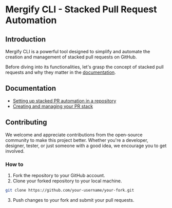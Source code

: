 # Mergify CLI - Stacked Pull Request Automation

## Introduction

Mergify CLI is a powerful tool designed to simplify and automate the creation and management of stacked pull requests on GitHub. 

Before diving into its functionalities, let's grasp the concept of stacked pull requests and why they matter in the [documentation](https://docs.mergify.com/stacked_prs/#understanding-stacked-pull-requests).

## Documentation

- [Setting up stacked PR automation in a repository](https://docs.mergify.com/stacks/#setting-up-mergify-cli)
- [Creating and managing your PR stack](https://docs.mergify.com/stacks/#creating-stacked-pull-requests)

## Contributing

We welcome and appreciate contributions from the open-source community to make this project better. Whether you're a developer, designer, tester, or just someone with a good idea, we encourage you to get involved.

### How to

1. Fork the repository to your GitHub account.
2. Clone your forked repository to your local machine.

```bash
git clone https://github.com/your-username/your-fork.git
```

3. Push changes to your fork and submit your pull requests.
